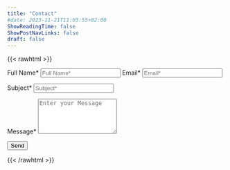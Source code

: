 ```yaml
---
title: "Contact"
#date: 2023-11-21T11:03:55+02:00
ShowReadingTime: false
ShowPostNavLinks: false
draft: false
---
```


{{< rawhtml >}}
  <link rel="stylesheet" href="/css/form.css">

  <script type="text/javascript">var submitted=false;</script>

  <iframe name="hidden_iframe" id="hidden_iframe" style="display:none;"
  onload="if(submitted) {window.location='/thankyou';}"></iframe>

  <form action="https://docs.google.com/forms/d/e/1FAIpQLSdx6EWgZTyYdV8V1cWGyErtoWdzWVdlhEa6fK3Rn77rBp05Ew/formResponse" method="post" target="hidden_iframe" onsubmit="submitted=true;"></form>

  <label>Full Name*</label>
    <input type="text" placeholder="Full Name*" class="form-input" name="entry.2105212935" required>
  <label>Email*</label>
    <input type="email" placeholder="Email*" class="form-input" name="entry.1732162515" required>

  <label>Subject*</label>
    <input type="text" placeholder="Subject*" class="form-input" name="entry.1109003079" required>

  <label>Message*</label>
    <textarea rows="5" placeholder="Enter your Message" class="form-input" name="entry.300831009" ></textarea>

  <button type="submit">Send</button>
  </form>
{{< /rawhtml >}}
